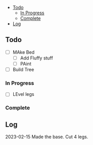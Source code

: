 - [Todo](#todo)
  - [In Progress](#in-progress)
  - [Complete](#complete)
- [Log](#log)


## Todo

- [ ] MAke Bed
  - [ ] Add Fluffy stuff
  - [ ] PAint
- [ ] Build Tree

### In Progress

- [ ] LEvel legs

### Complete

## Log

2023-02-15 Made the base. Cut 4 legs.
